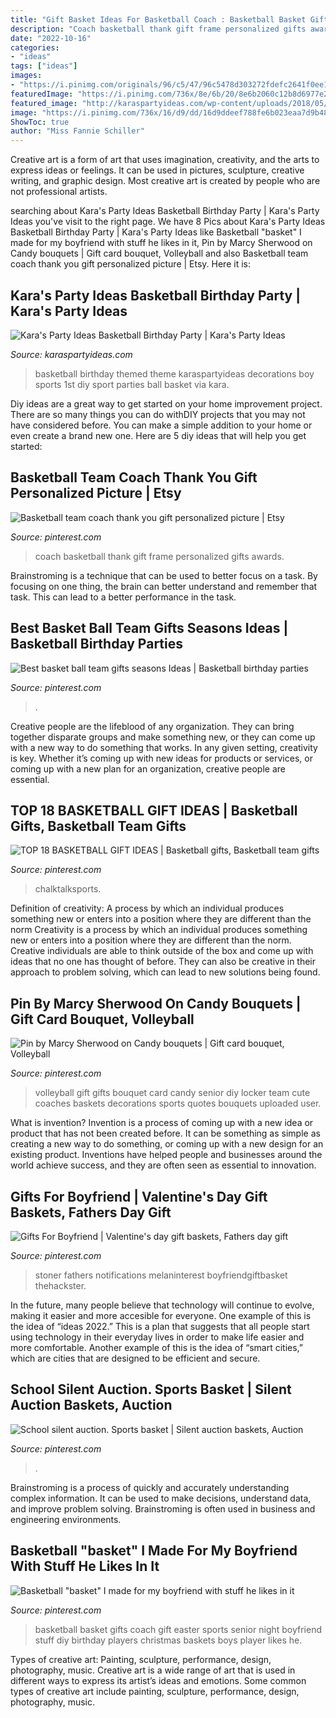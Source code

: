 ```yaml
---
title: "Gift Basket Ideas For Basketball Coach : Basketball Basket Gifts Coach Gift Easter Sports Senior Night Boyfriend Stuff Diy Birthday Players Christmas Baskets Boys Player Likes He"
description: "Coach basketball thank gift frame personalized gifts awards"
date: "2022-10-16"
categories:
- "ideas"
tags: ["ideas"]
images:
- "https://i.pinimg.com/originals/96/c5/47/96c5478d303272fdefc2641f0ee1a28a.jpg"
featuredImage: "https://i.pinimg.com/736x/8e/6b/20/8e6b2060c12b8d6977e275da49e7d98f--volleyball-party-volleyball-senior-gifts.jpg"
featured_image: "http://karaspartyideas.com/wp-content/uploads/2018/05/Basketball-Birthday-Party-via-KarasPartyIdeas-KarasPartyIdeas.com_.png"
image: "https://i.pinimg.com/736x/16/d9/dd/16d9ddeef788fe6b023eaa7d9b482cbb.jpg"
ShowToc: true
author: "Miss Fannie Schiller"
---
```



Creative art is a form of art that uses imagination, creativity, and the arts to express ideas or feelings. It can be used in pictures, sculpture, creative writing, and graphic design. Most creative art is created by people who are not professional artists.

	

		
searching about Kara&#039;s Party Ideas Basketball Birthday Party | Kara&#039;s Party Ideas you've visit to the right page. We have 8 Pics about Kara&#039;s Party Ideas Basketball Birthday Party | Kara&#039;s Party Ideas like Basketball &quot;basket&quot; I made for my boyfriend with stuff he likes in it, Pin by Marcy Sherwood on Candy bouquets | Gift card bouquet, Volleyball and also Basketball team coach thank you gift personalized picture | Etsy. Here it is:
		
    
## Kara&#039;s Party Ideas Basketball Birthday Party | Kara&#039;s Party Ideas

<img loading=lazy src="http://karaspartyideas.com/wp-content/uploads/2018/05/Basketball-Birthday-Party-via-KarasPartyIdeas-KarasPartyIdeas.com_.png" onerror="this.onerror=null;this.src='https://tse1.mm.bing.net/th?id=OIP.M38VspdxVnZlwHlSZ53VxgHaLH&amp;pid=15.1';" alt="Kara&#039;s Party Ideas Basketball Birthday Party | Kara&#039;s Party Ideas">

_Source: karaspartyideas.com_

>basketball birthday themed theme karaspartyideas decorations boy sports 1st diy sport parties ball basket via kara. 

	

Diy ideas are a great way to get started on your home improvement project. There are so many things you can do withDIY projects that you may not have considered before. You can make a simple addition to your home or even create a brand new one. Here are 5 diy ideas that will help you get started:

    
## Basketball Team Coach Thank You Gift Personalized Picture | Etsy

<img loading=lazy src="https://i.pinimg.com/originals/19/b9/08/19b908115feb8763972050b12f112f83.jpg" onerror="this.onerror=null;this.src='https://tse3.mm.bing.net/th?id=OIP.OMrsF5ZNpu6B40kmuDa76AHaIv&amp;pid=15.1';" alt="Basketball team coach thank you gift personalized picture | Etsy">

_Source: pinterest.com_

>coach basketball thank gift frame personalized gifts awards. 

	

Brainstroming is a technique that can be used to better focus on a task. By focusing on one thing, the brain can better understand and remember that task. This can lead to a better performance in the task.

    
## Best Basket Ball Team Gifts Seasons Ideas | Basketball Birthday Parties

<img loading=lazy src="https://i.pinimg.com/originals/96/c5/47/96c5478d303272fdefc2641f0ee1a28a.jpg" onerror="this.onerror=null;this.src='https://tse3.mm.bing.net/th?id=OIP.vGp-M8c-TU1Nx7gz1JliWgAAAA&amp;pid=15.1';" alt="Best basket ball team gifts seasons Ideas | Basketball birthday parties">

_Source: pinterest.com_

>. 

	

Creative people are the lifeblood of any organization. They can bring together disparate groups and make something new, or they can come up with a new way to do something that works. In any given setting, creativity is key. Whether it’s coming up with new ideas for products or services, or coming up with a new plan for an organization, creative people are essential.

    
## TOP 18 BASKETBALL GIFT IDEAS | Basketball Gifts, Basketball Team Gifts

<img loading=lazy src="https://i.pinimg.com/736x/16/d9/dd/16d9ddeef788fe6b023eaa7d9b482cbb.jpg" onerror="this.onerror=null;this.src='https://tse2.mm.bing.net/th?id=OIP.n1TSsHauwxMsDhSiQMyubAHaQl&amp;pid=15.1';" alt="TOP 18 BASKETBALL GIFT IDEAS | Basketball gifts, Basketball team gifts">

_Source: pinterest.com_

>chalktalksports. 

	

Definition of creativity: A process by which an individual produces something new or enters into a position where they are different than the norm
Creativity is a process by which an individual produces something new or enters into a position where they are different than the norm. Creative individuals are able to think outside of the box and come up with ideas that no one has thought of before. They can also be creative in their approach to problem solving, which can lead to new solutions being found.

    
## Pin By Marcy Sherwood On Candy Bouquets | Gift Card Bouquet, Volleyball

<img loading=lazy src="https://i.pinimg.com/736x/8e/6b/20/8e6b2060c12b8d6977e275da49e7d98f--volleyball-party-volleyball-senior-gifts.jpg" onerror="this.onerror=null;this.src='https://tse3.mm.bing.net/th?id=OIP.ZmmBQWKyPmZsabqUr4ALYQHaJ6&amp;pid=15.1';" alt="Pin by Marcy Sherwood on Candy bouquets | Gift card bouquet, Volleyball">

_Source: pinterest.com_

>volleyball gift gifts bouquet card candy senior diy locker team cute coaches baskets decorations sports quotes bouquets uploaded user. 

	

What is invention?
Invention is a process of coming up with a new idea or product that has not been created before. It can be something as simple as creating a new way to do something, or coming up with a new design for an existing product. Inventions have helped people and businesses around the world achieve success, and they are often seen as essential to innovation.

    
## Gifts For Boyfriend | Valentine&#039;s Day Gift Baskets, Fathers Day Gift

<img loading=lazy src="https://i.pinimg.com/originals/93/8f/8c/938f8c112089a30fb9c8a9009576f27d.jpg" onerror="this.onerror=null;this.src='https://tse4.mm.bing.net/th?id=OIP.NoRKE_WySBlHuAncGD37MQHaJ4&amp;pid=15.1';" alt="Gifts For Boyfriend | Valentine&#039;s day gift baskets, Fathers day gift">

_Source: pinterest.com_

>stoner fathers notifications melaninterest boyfriendgiftbasket thehackster. 

	

In the future, many people believe that technology will continue to evolve, making it easier and more accesible for everyone. One example of this is the idea of “ideas 2022.” This is a plan that suggests that all people start using technology in their everyday lives in order to make life easier and more comfortable. Another example of this is the idea of “smart cities,” which are cities that are designed to be efficient and secure.

    
## School Silent Auction. Sports Basket | Silent Auction Baskets, Auction

<img loading=lazy src="https://i.pinimg.com/736x/b1/65/8e/b1658eadadd22bb1944842f083395375--auction-baskets-silent-auction.jpg" onerror="this.onerror=null;this.src='https://tse4.mm.bing.net/th?id=OIP.8c7URUjTU9FSWQI5gdbmSAHaJ3&amp;pid=15.1';" alt="School silent auction. Sports basket | Silent auction baskets, Auction">

_Source: pinterest.com_

>. 

	

Brainstroming is a process of quickly and accurately understanding complex information. It can be used to make decisions, understand data, and improve problem solving. Brainstroming is often used in business and engineering environments.

    
## Basketball &quot;basket&quot; I Made For My Boyfriend With Stuff He Likes In It

<img loading=lazy src="https://s-media-cache-ak0.pinimg.com/736x/66/bc/73/66bc736b5e36cc8a341b2e40e8335b34.jpg" onerror="this.onerror=null;this.src='https://tse4.mm.bing.net/th?id=OIP.Gz4ZnzBeqND6L7fd6PbsqQHaJ7&amp;pid=15.1';" alt="Basketball &quot;basket&quot; I made for my boyfriend with stuff he likes in it">

_Source: pinterest.com_

>basketball basket gifts coach gift easter sports senior night boyfriend stuff diy birthday players christmas baskets boys player likes he. 

	

Types of creative art: Painting, sculpture, performance, design, photography, music.
Creative art is a wide range of art that is used in different ways to express its artist’s ideas and emotions. Some common types of creative art include painting, sculpture, performance, design, photography, music.

